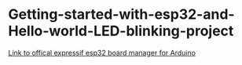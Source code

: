 # Getting-started-with-esp32-and-Hello-world-LED-blinking-project

[Link to offical expressif esp32 board manager for Arduino](https://dl.espressif.com/dl/package_esp32_index.json)
